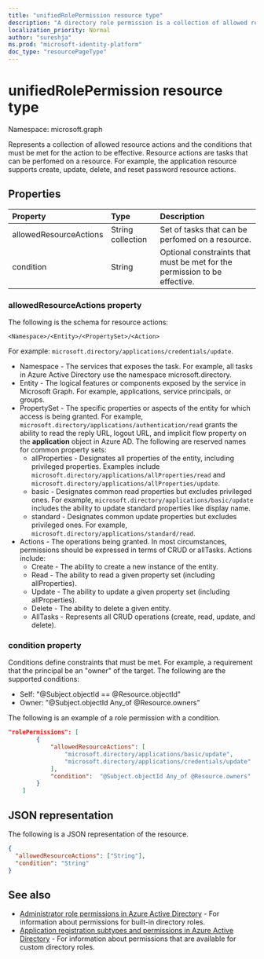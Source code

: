```yaml
---
title: "unifiedRolePermission resource type"
description: "A directory role permission is a collection of allowed resource actions and conditions."
localization_priority: Normal
author: "sureshja"
ms.prod: "microsoft-identity-platform"
doc_type: "resourcePageType"
---
```


# unifiedRolePermission resource type

Namespace: microsoft.graph

Represents a collection of allowed resource actions and the conditions that must be met for the action to be effective. Resource actions are tasks that can be perfomed on a resource. For example, the application resource supports create, update, delete, and reset password resource actions.

## Properties

| Property     | Type        | Description |
|:-------------|:------------|:------------|
|allowedResourceActions|String collection| Set of tasks that can be perfomed on a resource. |
|condition|String| Optional constraints that must be met for the permission to be effective. |

### allowedResourceActions property

The following is the schema for resource actions: 

```
<Namespace>/<Entity>/<PropertySet>/<Action>  
```
For example: `microsoft.directory/applications/credentials/update`.  

- Namespace - The services that exposes the task. For example, all tasks in Azure Active Directory use the namespace microsoft.directory.  
- Entity - The logical features or components exposed by the service in Microsoft Graph. For example, applications, service principals, or groups.
- PropertySet - The specific properties or aspects of the entity for which access is being granted. For example, 
`microsoft.directory/applications/authentication/read` grants the ability to read the reply URL, logout URL, and implicit flow property on the **application** object in Azure AD. The following are reserved names for common property sets:  
  - allProperties - Designates all properties of the entity, including privileged properties. Examples include `microsoft.directory/applications/allProperties/read` and `microsoft.directory/applications/allProperties/update`.
  - basic - Designates common read properties but excludes privileged ones. For example, `microsoft.directory/applications/basic/update` includes the ability to update standard properties like display name.
  - standard - Designates common update properties but excludes privileged ones. For example, `microsoft.directory/applications/standard/read`.
- Actions - The operations being granted. In most circumstances, permissions should be expressed in terms of CRUD or allTasks. Actions include:
  - Create - The ability to create a new instance of the entity.
  - Read - The ability to read a given property set (including allProperties).
  - Update - The ability to update a given property set (including allProperties).
  - Delete - The ability to delete a given entity.
  - AllTasks - Represents all CRUD operations (create, read, update, and delete). 

### condition property
Conditions define constraints that must be met. For example, a requirement that the principal be an "owner" of the target. The following are the supported conditions:

- Self: "@Subject.objectId == @Resource.objectId"
- Owner: "@Subject.objectId Any_of @Resource.owners"

The following is an example of a role permission with a condition.

```json
"rolePermissions": [
        {
            "allowedResourceActions": [
                "microsoft.directory/applications/basic/update",
                "microsoft.directory/applications/credentials/update"
            ],
            "condition":  "@Subject.objectId Any_of @Resource.owners"
        }
    ]

```

## JSON representation

The following is a JSON representation of the resource.

<!-- {
  "blockType": "resource",
  "optionalProperties": [

  ],
  "@odata.type": "microsoft.graph.unifiedRolePermission",
  "baseType": null
}-->

```json
{
  "allowedResourceActions": ["String"],
  "condition": "String"
}
```
## See also

- [Administrator role permissions in Azure Active Directory](/azure/active-directory/users-groups-roles/directory-assign-admin-roles) - For information about permissions for built-in directory roles.
- [Application registration subtypes and permissions in Azure Active Directory](/azure/active-directory/users-groups-roles/roles-custom-available-permissions) -  For information about permissions that are available for custom directory roles. 

<!-- uuid: 16cd6b66-4b1a-43a1-adaf-3a886856ed98
2019-02-04 14:57:30 UTC -->
<!-- {
  "type": "#page.annotation",
  "description": "unifiedRolePermission resource",
  "keywords": "",
  "section": "documentation",
  "tocPath": ""
}-->
